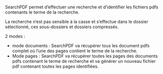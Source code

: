 SearchPDF permet d’effectuer une recherche et d’identifier les fichiers pdfs contenants le terme de la recherche.

La recherche n’est pas sensible à la casse et s’effectue dans le dossier sélectionné, ces sous-dossiers et dossiers compressés.

2 modes :

-	mode documents :
SearchPDF va récupérer tous les document pdfs complet où l’une des pages contient le terme de la recherche.
-	Mode pages :
SearchPDF va récupérer toutes les pages des documents pdfs contenant le terme de recherche et va générer un nouveau fichier pdf contenant toutes les pages identifiées.
